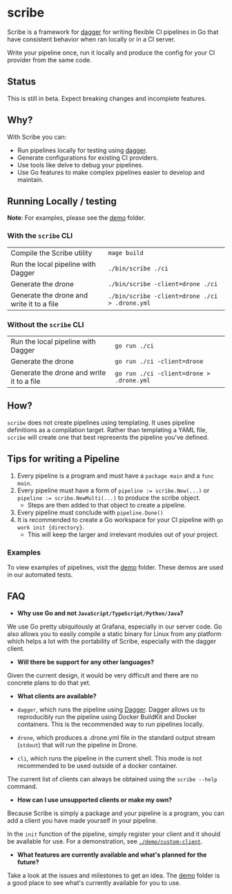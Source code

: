 # scribe

Scribe is a framework for [dagger](https://github.com/dagger/dagger) for writing flexible CI pipelines in Go that have consistent behavior when ran locally or in a CI server.

Write your pipeline once, run it locally and produce the config for your CI provider from the same code.

## Status

This is still in beta. Expect breaking changes and incomplete features.

## Why?

With Scribe you can:

- Run pipelines locally for testing using [dagger](github.com/dagger/dagger).
- Generate configurations for existing CI providers.
- Use tools like delve to debug your pipelines.
- Use Go features to make complex pipelines easier to develop and maintain.

## Running Locally / testing

**Note**: For examples, please see the [demo](demo/) folder.

### With the `scribe` CLI

|                                             |                                                |
| ------------------------------------------- | ---------------------------------------------- |
| Compile the Scribe utility                  | `mage build`                                   |
| Run the local pipeline with Dagger          | `./bin/scribe ./ci`                            |
| Generate the drone                          | `./bin/scribe -client=drone ./ci`              |
| Generate the drone and write it to a file   | `./bin/scribe -client=drone ./ci > .drone.yml` |

### Without the `scribe` CLI

|                                             |                                          |
| ------------------------------------------- | ---------------------------------------- |
| Run the local pipeline with Dagger          | `go run ./ci`                            |
| Generate the drone                          | `go run ./ci -client=drone`              |
| Generate the drone and write it to a file   | `go run ./ci -client=drone > .drone.yml` |

## How?

`scribe` does not create pipelines using templating. It uses pipeline definitions as a compilation target. Rather than templating a YAML file, `scribe` will create one that best represents the pipeline you've defined.

## Tips for writing a Pipeline

1. Every pipeline is a program and must have a `package main` and a `func main`.
2. Every pipeline must have a form of `pipeline := scribe.New(...)` or `pipeline := scribe.NewMulti(...)` to produce the scribe object.
   - Steps are then added to that object to create a pipeline.
3. Every pipeline must conclude with `pipeline.Done()`
4. It is recommended to create a Go workspace for your CI pipeline with `go work init {directory}`.
   - This will keep the larger and irrelevant modules  out of your project.

### Examples

To view examples of pipelines, visit the [demo](./demo) folder. These demos are used in our automated tests.

## FAQ

- **Why use Go and not `JavaScript/TypeScript/Python/Java`?**

We use Go pretty ubiquitously at Grafana, especially in our server code. Go also allows you to easily compile a static binary for Linux from any platform which helps a lot with the portability of Scribe, especially with the dagger client.

- **Will there be support for any other languages?**

Given the current design, it would be very difficult and there are no concrete plans to do that yet.

- **What clients are available?**

- `dagger`, which runs the pipeline using [Dagger](github.com/dagger/dagger). Dagger allows us to reproducibly run the pipeline using Docker BuildKit and Docker containers. This is the recommended way to run pipelines locally.
- `drone`, which produces a .drone.yml file in the standard output stream (`stdout`) that will run the pipeline in Drone.
- `cli`, which runs the pipeline in the current shell. This mode is not recommended to be used outside of a docker container.

The current list of clients can always be obtained using the `scribe --help` command.

- **How can I use unsupported clients or make my own?**

Because Scribe is simply a package and your pipeline is a program, you can add a client you have made yourself in your pipeline.

In the `init` function of the pipeline, simply register your client and it should be available for use. For a demonstration, see [`./demo/custom-client`](./demo/custom-client).

- **What features are currently available and what's planned for the future?**

Take a look at the issues and milestones to get an idea. The [demo](./demo) folder is a good place to see what's currently available for you to use.
